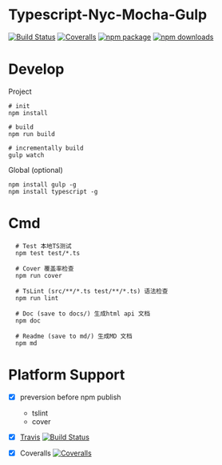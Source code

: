 # Typescript-Nyc-Mocha-Gulp
[![Build Status](https://travis-ci.org/qiansc/Typescript-Nyc-Mocha-Gulp.svg?branch=master)](https://travis-ci.org/qiansc/Typescript-Nyc-Mocha-Gulp)
[![Coveralls](https://img.shields.io/coveralls/qiansc/Typescript-Nyc-Mocha-Gulp.svg)](https://coveralls.io/github/qiansc/Typescript-Nyc-Mocha-Gulp)
[![npm package](https://img.shields.io/npm/v/typescript-nyc-mocha-gulp.svg)](https://www.npmjs.org/package/typescript-nyc-mocha-gulp)
[![npm downloads](http://img.shields.io/npm/dm/typescript-nyc-mocha-gulp.svg)](https://www.npmjs.org/package/typescript-nyc-mocha-gulp)

# Develop

Project

```
# init
npm install

# build
npm run build

# incrementally build
gulp watch

```

Global (optional)

```
npm install gulp -g
npm install typescript -g
```

# Cmd

```
  # Test 本地TS测试
  npm test test/*.ts

  # Cover 覆盖率检查
  npm run cover

  # TsLint (src/**/*.ts test/**/*.ts) 语法检查
  npm run lint

  # Doc (save to docs/) 生成html api 文档
  npm doc

  # Readme (save to md/) 生成MD 文档
  npm md

```

# Platform Support

- [x] preversion before npm publish
  - tslint
  - cover


- [x] [Travis](https://github.com/qiansc/Typescript-Nyc-Mocha-Gulp/blob/master/.travis.yml) [![Build Status](https://travis-ci.org/qiansc/Typescript-Nyc-Mocha-Gulp.svg?branch=master)](https://travis-ci.org/qiansc/Typescript-Nyc-Mocha-Gulp)

- [x] Coveralls [![Coveralls](https://img.shields.io/coveralls/qiansc/Typescript-Nyc-Mocha-Gulp.svg)](https://coveralls.io/github/qiansc/Typescript-Nyc-Mocha-Gulp)
